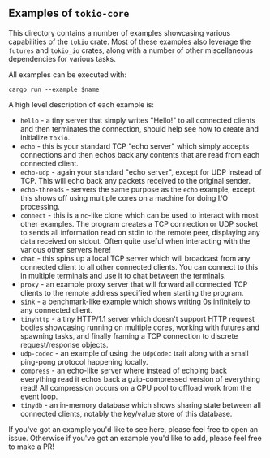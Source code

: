 ## Examples of `tokio-core`

This directory contains a number of examples showcasing various capabilities of
the `tokio` crate. Most of these examples also leverage the `futures` and
`tokio_io` crates, along with a number of other miscellaneous dependencies for
various tasks.

All examples can be executed with:

```
cargo run --example $name
```

A high level description of each example is:

* `hello` - a tiny server that simply writes "Hello!" to all connected clients
  and then terminates the connection, should help see how to create and
  initialize `tokio`.
* `echo` - this is your standard TCP "echo server" which simply accepts
  connections and then echos back any contents that are read from each connected
  client.
* `echo-udp` - again your standard "echo server", except for UDP instead of TCP.
  This will echo back any packets received to the original sender.
* `echo-threads` - servers the same purpose as the `echo` example, except this
  shows off using multiple cores on a machine for doing I/O processing.
* `connect` - this is a `nc`-like clone which can be used to interact with most
  other examples. The program creates a TCP connection or UDP socket to sends
  all information read on stdin to the remote peer, displaying any data received
  on stdout. Often quite useful when interacting with the various other servers
  here!
* `chat` - this spins up a local TCP server which will broadcast from any
  connected client to all other connected clients. You can connect to this in
  multiple terminals and use it to chat between the terminals.
* `proxy` - an example proxy server that will forward all connected TCP clients
  to the remote address specified when starting the program.
* `sink` - a benchmark-like example which shows writing 0s infinitely to any
  connected client.
* `tinyhttp` - a tiny HTTP/1.1 server which doesn't support HTTP request bodies
  showcasing running on multiple cores, working with futures and spawning
  tasks, and finally framing a TCP connection to discrete request/response
  objects.
* `udp-codec` - an example of using the `UdpCodec` trait along with a small
  ping-pong protocol happening locally.
* `compress` - an echo-like server where instead of echoing back everything read
  it echos back a gzip-compressed version of everything read! All compression
  occurs on a CPU pool to offload work from the event loop.
* `tinydb` - an in-memory database which shows sharing state between all
  connected clients, notably the key/value store of this database.

If you've got an example you'd like to see here, please feel free to open an
issue. Otherwise if you've got an example you'd like to add, please feel free
to make a PR!
